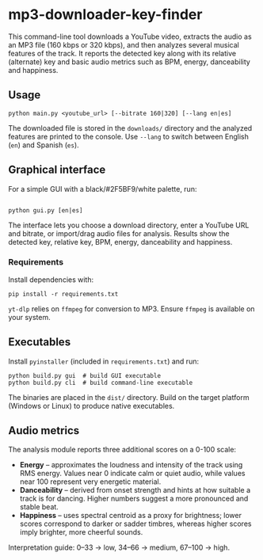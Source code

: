 # mp3-downloader-key-finder


This command-line tool downloads a YouTube video, extracts the audio as an MP3
file (160 kbps or 320 kbps), and then analyzes several musical features of the
track. It reports the detected key along with its relative (alternate) key and
basic audio metrics such as BPM, energy, danceability and happiness.


## Usage

```
python main.py <youtube_url> [--bitrate 160|320] [--lang en|es]
```

The downloaded file is stored in the `downloads/` directory and the analyzed
features are printed to the console. Use `--lang` to switch between English
(`en`) and Spanish (`es`).


## Graphical interface

For a simple GUI with a black/#2F5BF9/white palette, run:

```

python gui.py [en|es]
```

The interface lets you choose a download directory, enter a YouTube URL and
bitrate, or import/drag audio files for analysis. Results show the detected
key, relative key, BPM, energy, danceability and happiness.


### Requirements

Install dependencies with:

```
pip install -r requirements.txt
```

`yt-dlp` relies on `ffmpeg` for conversion to MP3. Ensure `ffmpeg` is available
on your system.

## Executables

Install `pyinstaller` (included in `requirements.txt`) and run:

```
python build.py gui  # build GUI executable
python build.py cli  # build command-line executable
```

The binaries are placed in the `dist/` directory. Build on the target platform
(Windows or Linux) to produce native executables.


## Audio metrics

The analysis module reports three additional scores on a 0-100 scale:

- **Energy** – approximates the loudness and intensity of the track using RMS
  energy. Values near 0 indicate calm or quiet audio, while values near 100
  represent very energetic material.
- **Danceability** – derived from onset strength and hints at how suitable a
  track is for dancing. Higher numbers suggest a more pronounced and stable
  beat.
- **Happiness** – uses spectral centroid as a proxy for brightness; lower scores
  correspond to darker or sadder timbres, whereas higher scores imply brighter,
  more cheerful sounds.

Interpretation guide: 0–33 → low, 34–66 → medium, 67–100 → high.
